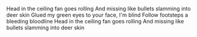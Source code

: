 Head in the ceiling fan goes rolling
And missing like bullets slamming into deer skin
Glued my green eyes to your face, I'm blind
Follow footsteps a bleeding bloodline
Head in the ceiling fan goes rolling
And missing like bullets slamming into deer skin
